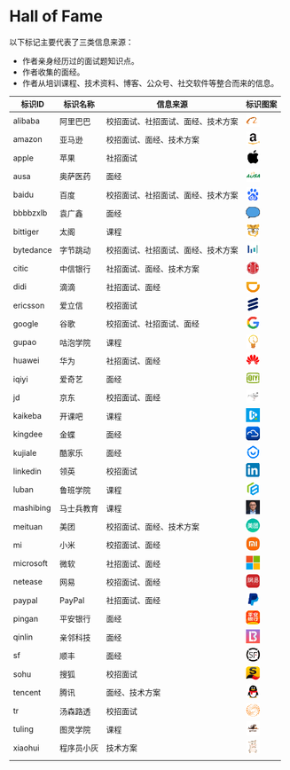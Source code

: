 # Hall of Fame

以下标记主要代表了三类信息来源：

- 作者亲身经历过的面试题知识点。
- 作者收集的面经。
- 作者从培训课程、技术资料、博客、公众号、社交软件等整合而来的信息。

| 标识ID    | 标识名称   | 信息来源                           | 标识图案                            |
| --------- | ---------- | ---------------------------------- | ----------------------------------- |
| alibaba   | 阿里巴巴   | 校招面试、社招面试、面经、技术方案 | <img src="./icons/alibaba.gif" />   |
| amazon    | 亚马逊     | 校招面试、面经、技术方案           | <img src="./icons/amazon.gif" />    |
| apple     | 苹果       | 社招面试                           | <img src="./icons/apple.gif" />     |
| ausa      | 奥萨医药   | 面经                               | <img src="./icons/ausa.gif" />      |
| baidu     | 百度       | 校招面试、社招面试、面经、技术方案 | <img src="./icons/baidu.gif" />     |
| bbbbzxlb  | 袁广鑫     | 面经                               | <img src="./icons/bbbbzxlb.gif" />  |
| bittiger  | 太阁       | 课程                               | <img src="./icons/bittiger.gif" />  |
| bytedance | 字节跳动   | 校招面试、社招面试、面经、技术方案 | <img src="./icons/bytedance.gif" /> |
| citic     | 中信银行   | 社招面试、面经、技术方案           | <img src="./icons/citic.gif" />     |
| didi      | 滴滴       | 社招面试、面经                     | <img src="./icons/didi.gif" />      |
| ericsson  | 爱立信     | 校招面试                           | <img src="./icons/ericsson.gif" />  |
| google    | 谷歌       | 校招面试、社招面试、面经           | <img src="./icons/google.gif" />    |
| gupao     | 咕泡学院   | 课程                               | <img src="./icons/gupao.gif" />     |
| huawei    | 华为       | 社招面试、面经                     | <img src="./icons/huawei.gif" />    |
| iqiyi     | 爱奇艺     | 面经                               | <img src="./icons/iqiyi.gif" />     |
| jd        | 京东       | 校招面试、面经                     | <img src="./icons/jd.gif" />        |
| kaikeba   | 开课吧     | 课程                               | <img src="./icons/kaikeba.gif" />   |
| kingdee   | 金蝶       | 面经                               | <img src="./icons/kingdee.gif" />   |
| kujiale   | 酷家乐     | 面经                               | <img src="./icons/kujiale.gif" />   |
| linkedin  | 领英       | 校招面试                           | <img src="./icons/linkedin.gif" />  |
| luban     | 鲁班学院   | 课程                               | <img src="./icons/luban.gif" />     |
| mashibing | 马士兵教育 | 课程                               | <img src="./icons/mashibing.gif" /> |
| meituan   | 美团       | 校招面试、面经、技术方案           | <img src="./icons/meituan.gif" />   |
| mi        | 小米       | 校招面试、面经                     | <img src="./icons/mi.gif" />        |
| microsoft | 微软       | 社招面试、面经                     | <img src="./icons/microsoft.gif" /> |
| netease   | 网易       | 校招面试、面经                     | <img src="./icons/netease.gif" />   |
| paypal    | PayPal     | 社招面试、面经                     | <img src="./icons/paypal.gif" />    |
| pingan    | 平安银行   | 面经                               | <img src="./icons/pingan.gif" />    |
| qinlin    | 亲邻科技   | 面经                               | <img src="./icons/qinlin.gif" />    |
| sf        | 顺丰       | 面经                               | <img src="./icons/sf.gif" />        |
| sohu      | 搜狐       | 校招面试                           | <img src="./icons/sohu.gif" />      |
| tencent   | 腾讯       | 面经、技术方案                     | <img src="./icons/tencent.gif" />   |
| tr        | 汤森路透   | 校招面试                           | <img src="./icons/tr.gif" />        |
| tuling    | 图灵学院   | 课程                               | <img src="./icons/tuling.gif" />    |
| xiaohui   | 程序员小灰 | 技术方案                           | <img src="./icons/xiaohui.gif" />   |
|           |            |                                    |                                     |

